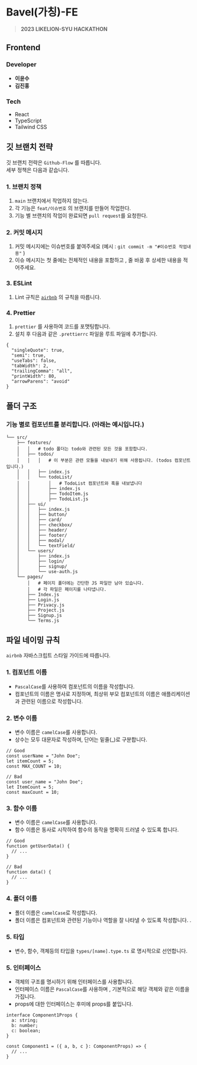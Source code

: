 # Bavel(가칭)-FE
> **2023 LIKELION-SYU HACKATHON**  


## Frontend
### Developer
* **이윤수**
* **김진홍**


### Tech
* React
* TypeScript
* Tailwind CSS

## 깃 브랜치 전략
깃 브랜치 전략은 `Github-Flow` 를 따릅니다.  
세부 정책은 다음과 같습니다.

### 1. 브랜치 정책
1. `main` 브랜치에서 작업하지 않는다.
2. 각 기능은 `feat/이슈번호` 의 브랜치를 만들어 작업한다.
3. 기능 별 브랜치의 작업이 완료되면 `pull request`를 요청한다.

### 2. 커밋 메시지
1. 커밋 메시지에는 이슈번호를 붙여주세요 (예시 : `git commit -m "#이슈번호 작업내용"` )
2. 이슈 메시지는 첫 줄에는 전체적인 내용을 포함하고 , 줄 바꿈 후 상세한 내용을 적어주세요.

### 3. ESLint
1. Lint 규칙은 [`airbnb`](https://github.com/airbnb/javascript) 의 규칙을 따릅니다.

### 4. Prettier
1. `prettier` 를 사용하여 코드를 포맷팅합니다.
2. 설치 후 다음과 같은 `.prettierrc` 파일을 루트 파일에 추가합니다.

```
{
  "singleQuote": true,
  "semi": true,
  "useTabs": false,
  "tabWidth": 2,
  "trailingComma": "all",
  "printWidth": 80,
  "arrowParens": "avoid"
}

```
 
## 폴더 구조

### 기능 별로 컴포넌트를 분리합니다. (아래는 예시입니다.)
```
└── src/
    ├── features/
    │   │   # todo 폴더는 todo와 관련된 모든 것을 포함합니다.
    │   ├── todos/
    │   │   │   # 이 부분은 관련 모듈을 내보내기 위해 사용됩니다. (todos 컴포넌트입니다.)
    │   │   ├── index.js
    │   │   └── todoList/
    │   │       │   # TodoList 컴포넌트와 훅을 내보냅니다
    │   │       ├── index.js
    │   │       ├── TodoItem.js
    │   │       ├── TodoList.js
    │   ├── ui/
    │   │   ├── index.js
    │   │   ├── button/
    │   │   ├── card/
    │   │   ├── checkbox/
    │   │   ├── header/
    │   │   ├── footer/
    │   │   ├── modal/
    │   │   └── textField/
    │   └── users/
    │       ├── index.js
    │       ├── login/
    │       ├── signup/
    │       └── use-auth.js
    └── pages/
        │   # 페이지 폴더에는 간단한 JS 파일만 남아 있습니다.
        │   # 각 파일은 페이지를 나타냅니다.
        ├── Index.js
        ├── Login.js
        ├── Privacy.js
        ├── Project.js
        ├── Signup.js
        └── Terms.js

```

## 파일 네이밍 규칙

`airbnb` 자바스크립트 스타일 가이드에 따릅니다.

### 1. 컴포넌트 이름
- `PascalCase`를 사용하여 컴포넌트의 이름을 작성합니다.
- 컴포넌트의 이름은 명사로 지정하며, 최상위 부모 컴포넌트의 이름은 애플리케이션과 관련된 이름으로 작성합니다.

### 2. 변수 이름
- 변수 이름은 `camelCase`를 사용합니다.
- 상수는 모두 대문자로 작성하며, 단어는 밑줄(_)로 구분합니다.
```
// Good
const userName = "John Doe";
let itemCount = 5;
const MAX_COUNT = 10;

// Bad
const user_name = "John Doe";
let ItemCount = 5;
const maxCount = 10;
```

### 3. 함수 이름
- 변수 이름은 `camelCase`를 사용합니다.
- 함수 이름은 동사로 시작하여 함수의 동작을 명확히 드러낼 수 있도록 합니다.
```
// Good
function getUserData() {
  // ...
}

// Bad
function data() {
  // ...
}
```

### 4. 폴더 이름
- 폴더 이름은 `camelCase`로 작성합니다.
- 폴더 이름은 컴포넌트와 관련된 기능이나 역할을 잘 나타낼 수 있도록 작성합니다.
.

### 5. 타입
- 변수, 함수, 객체등의 타입을 `types/[name].type.ts` 로 명시적으로 선언합니다.

### 5. 인터페이스
- 객체의 구조를 명시하기 위해 인터페이스를 사용합니다.
- 인터페이스 이름은 `PascalCase`를 사용하며 , 기본적으로 해당 객체와 같은 이름을 가집니다.
- props에 대한 인터페이스는 후미에 props를 붙입니다.

```
interface Component1Props {
  a: string;
  b: number;
  c: boolean;
}

const Component1 = ({ a, b, c }: ComponentProps) => {
  // ...
}
```